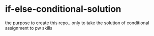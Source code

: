 # if-else-conditional-solution
the purpose to create this repo.. only to take the solution of conditional assignment to pw skills
